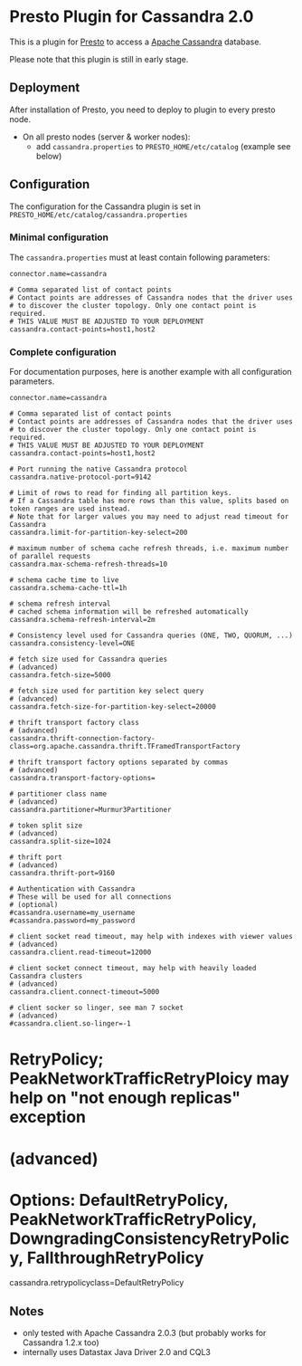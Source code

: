 # Presto Plugin for Cassandra 2.0

This is a plugin for [Presto](http://prestodb.io/) to access a [Apache Cassandra](http://cassandra.apache.org) database.

Please note that this plugin is still in early stage.

## Deployment
After installation of Presto, you need to deploy to plugin to every presto node.

- On all presto nodes (server & worker nodes):
  - add `cassandra.properties` to `PRESTO_HOME/etc/catalog` (example see below)

## Configuration
The configuration for the Cassandra plugin is set in `PRESTO_HOME/etc/catalog/cassandra.properties`

### Minimal configuration
The `cassandra.properties` must at least contain following parameters:
```
connector.name=cassandra

# Comma separated list of contact points
# Contact points are addresses of Cassandra nodes that the driver uses 
# to discover the cluster topology. Only one contact point is required.
# THIS VALUE MUST BE ADJUSTED TO YOUR DEPLOYMENT
cassandra.contact-points=host1,host2
```

### Complete configuration
For documentation purposes, here is another example with all configuration parameters.

```
connector.name=cassandra

# Comma separated list of contact points
# Contact points are addresses of Cassandra nodes that the driver uses 
# to discover the cluster topology. Only one contact point is required.
# THIS VALUE MUST BE ADJUSTED TO YOUR DEPLOYMENT
cassandra.contact-points=host1,host2

# Port running the native Cassandra protocol
cassandra.native-protocol-port=9142

# Limit of rows to read for finding all partition keys.
# If a Cassandra table has more rows than this value, splits based on token ranges are used instead.
# Note that for larger values you may need to adjust read timeout for Cassandra 
cassandra.limit-for-partition-key-select=200

# maximum number of schema cache refresh threads, i.e. maximum number of parallel requests
cassandra.max-schema-refresh-threads=10

# schema cache time to live
cassandra.schema-cache-ttl=1h

# schema refresh interval
# cached schema information will be refreshed automatically
cassandra.schema-refresh-interval=2m

# Consistency level used for Cassandra queries (ONE, TWO, QUORUM, ...)
cassandra.consistency-level=ONE

# fetch size used for Cassandra queries
# (advanced)
cassandra.fetch-size=5000      

# fetch size used for partition key select query
# (advanced)
cassandra.fetch-size-for-partition-key-select=20000

# thrift transport factory class
# (advanced)
cassandra.thrift-connection-factory-class=org.apache.cassandra.thrift.TFramedTransportFactory

# thrift transport factory options separated by commas
# (advanced)
cassandra.transport-factory-options=

# partitioner class name
# (advanced)
cassandra.partitioner=Murmur3Partitioner

# token split size
# (advanced)
cassandra.split-size=1024

# thrift port
# (advanced)
cassandra.thrift-port=9160

# Authentication with Cassandra
# These will be used for all connections
# (optional)
#cassandra.username=my_username
#cassandra.password=my_password

# client socket read timeout, may help with indexes with viewer values
# (advanced)
cassandra.client.read-timeout=12000

# client socket connect timeout, may help with heavily loaded Cassandra clusters
# (advanced)
cassandra.client.connect-timeout=5000

# client socker so linger, see man 7 socket
# (advanced)
#cassandra.client.so-linger=-1
```

# RetryPolicy; PeakNetworkTrafficRetryPloicy may help on "not enough replicas" exception
# (advanced)
# Options: DefaultRetryPolicy, PeakNetworkTrafficRetryPolicy, DowngradingConsistencyRetryPolicy, FallthroughRetryPolicy
cassandra.retrypolicyclass=DefaultRetryPolicy

## Notes
- only tested with Apache Cassandra 2.0.3 (but probably works for Cassandra 1.2.x too)
- internally uses Datastax Java Driver 2.0 and CQL3
